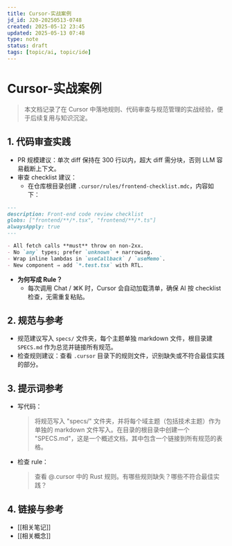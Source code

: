 ```yaml
---
title: Cursor-实战案例
jd_id: J20-20250513-0748
created: 2025-05-12 23:45
updated: 2025-05-13 07:48
type: note
status: draft
tags: [topic/ai, topic/ide]
---
```


# Cursor-实战案例

> 本文档记录了在 Cursor 中落地规则、代码审查与规范管理的实战经验，便于后续复用与知识沉淀。

## 1. 代码审查实践

- PR 规模建议：单次 diff 保持在 300 行以内，超大 diff 需分块，否则 LLM 容易截断上下文。
- 审查 checklist 建议：
  - 在仓库根目录创建 `.cursor/rules/frontend-checklist.mdc`，内容如下：

```markdown
---
description: Front‑end code review checklist
globs: ["frontend/**/*.tsx", "frontend/**/*.ts"]
alwaysApply: true
---

- All fetch calls **must** throw on non‑2xx.
- No `any` types; prefer `unknown` + narrowing.
- Wrap inline lambdas in `useCallback` / `useMemo`.
- New component ⇒ add `*.test.tsx` with RTL.
```

- **为何写成 Rule？**
  - 每次调用 Chat / ⌘K 时，Cursor 会自动加载清单，确保 AI 按 checklist 检查，无需重复粘贴。

## 2. 规范与参考

- 规范建议写入 `specs/` 文件夹，每个主题单独 markdown 文件，根目录建 `SPECS.md` 作为总览并链接所有规范。
- 检查规则建议：查看 `.cursor` 目录下的规则文件，识别缺失或不符合最佳实践的部分。

## 3. 提示词参考

- 写代码：

  > 将规范写入 "specs/" 文件夹，并将每个域主题（包括技术主题）作为单独的 markdown 文件写入。在目录的根目录中创建一个 "SPECS.md"，这是一个概述文档，其中包含一个链接到所有规范的表格。

- 检查 rule：
  > 查看 @.cursor 中的 Rust 规则。有哪些规则缺失？哪些不符合最佳实践？

## 4. 链接与参考

- [[相关笔记]] <!-- TODO: 补充具体笔记链接 -->
- [[相关概念]] <!-- TODO: 补充具体概念链接 -->
